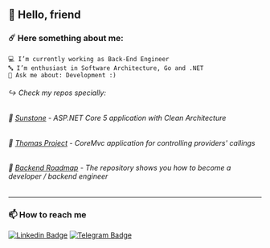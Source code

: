 ## 🤖 Hello, friend

### ☄️ Here something about me:

```
💻 I’m currently working as Back-End Engineer
🔤 I’m enthusiast in Software Architecture, Go and .NET
💬 Ask me about: Development :)
```

###### ↪️ Check my repos specially:
###### 🧊 [Sunstone](https://github.com/praiakov/sunstone-project) - ASP.NET Core 5 application with Clean Architecture
###### 🎩 [Thomas Project](https://github.com/praiakov/Thomas) - CoreMvc application for controlling providers' callings
###### 📙 [Backend Roadmap](https://github.com/praiakov/Backend-Roadmap) - The repository shows you how to become a developer / backend engineer

---


### 📫 How to reach me

[![Linkedin Badge](https://img.shields.io/badge/-LinkedIn-black?style=flat-square&logo=Linkedin&logoColor=blue&link=https://www.linkedin.com/in/adrianopraia/)](https://www.linkedin.com/in/adrianopraia/)
[![Telegram Badge](https://img.shields.io/badge/-Telegram-black?style=flat-square&logo=telegram&logoColor=grey&link=https://t.me/praiakov)](https://t.me/praiakov)
